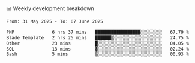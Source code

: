 📊 Weekly development breakdown
<!--START_SECTION:waka-->

```txt
From: 31 May 2025 - To: 07 June 2025

PHP              6 hrs 37 mins   █████████████████░░░░░░░░   67.79 %
Blade Template   2 hrs 25 mins   ██████▒░░░░░░░░░░░░░░░░░░   24.75 %
Other            23 mins         █░░░░░░░░░░░░░░░░░░░░░░░░   04.05 %
SQL              13 mins         ▓░░░░░░░░░░░░░░░░░░░░░░░░   02.24 %
Bash             5 mins          ▒░░░░░░░░░░░░░░░░░░░░░░░░   00.93 %
```

<!--END_SECTION:waka-->
